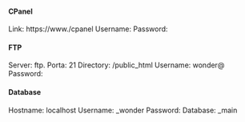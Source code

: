 #### CPanel

Link: https://www./cpanel
Username:
Password:

#### FTP

Server: ftp.
Porta: 21
Directory: /public_html
Username: wonder@
Password:

#### Database

Hostname: localhost
Username: _wonder
Password:
Database: _main
